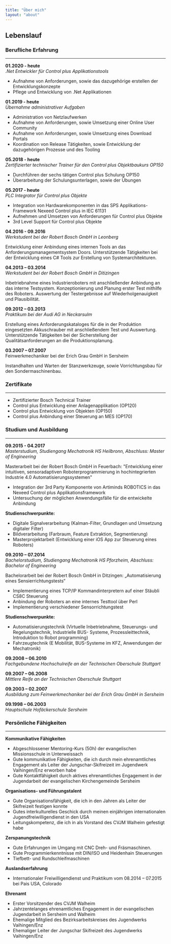```yaml
---
title: "Über mich"
layout: "about"
---
```

## Lebenslauf

### Berufliche Erfahrung
---

**01.2020 - heute**<br/>
*.Net Entwickler für Control plus Applikationstools*

- Aufnahme von Anforderungen, sowie das dazugehörige erstellen der Entwicklungskonzepte 
- Pflege und Entwicklung von .Net Applikationen

**01.2019 - heute**<br/>
*Übernahme administrativer Aufgaben*
- Administration von Netzlaufwerken
- Aufnahme von Anforderungen, sowie Umsetzung einer Online User Community
- Aufnahme von Anforderungen, sowie Umsetzung eines Download Portals
- Koordination von Release Tätigkeiten, sowie Entwicklung der dazugehörigen Prozesse und des Tooling

**05.2018 - heute**<br/>
*Zertifizierter technischer Trainer für den Control plus Objektbaukurs OP150*

- Durchführen der sechs tätigen Control plus Schulung OP150
- Überarbeitung der Schulungsunterlagen, sowie der Übungen

**05.2017 - heute**<br/>
*PLC Integrator für Control plus Objekte*

- Integration von Hardwarekomponenten in das SPS Applikations-Framework Nexeed Control plus in IEC 61131
- Aufnehmen und Umsetzen von Anforderungen für Control plus Objekte
- 3rd Level Support für Control plus Objekte

**04.2016 - 09.2016**<br/>
*Werkstudent bei der Robert Bosch GmbH in Leonberg*

Entwicklung einer Anbindung eines internen Tools an das
Anforderungsmanagementsystem Doors. Unterstützende Tätigkeiten
bei der Entwicklung eines C# Tools zur Erstellung von
Systemarchitekturen.

**04.2013 – 03.2014**<br/>
*Werkstudent bei der Robert Bosch GmbH in Ditizingen*

Inbetriebnahme eines Industrieroboters mit anschließender
Anbindung an das interne Testsystem. Konzeptionierung und
Planung erster Test mithilfe des Roboters. Auswertung der
Testergebnisse auf Wiederholgenauigkeit und Plausibilität.

**09.2012 – 03.2013**<br/>
*Praktikum bei der Audi AG in Neckarsulm*

Erstellung eines Anforderungskataloges für die in der Produktion
eingesetzten Akkuschrauber mit anschließendem Test und
Auswertung.
Unterstützende Tätigkeiten bei der Sicherstellung der
Qualitätsanforderungen an die Produktionsplanung.

**03.2007 – 07.2007**<br/>
Feinwerkmechaniker bei der Erich Grau GmbH in Sersheim

Instandhalten und Warten der Stanzwerkzeuge, sowie
Vorrichtungsbau für den Sondermaschinenbau.

### Zertifikate
---

- Zertifizierter Bosch Technical Trainer
- Control plus Entwicklung einer Anlagenapplikation (OP120)
- Control plus Entwicklung von Objekten (OP150)
- Control plus Anbindung einer Steuerung an MES (OP170)

### Studium und Ausbildung
---

**09.2015 - 04.2017**<br/>
*Masterstudium, Studiengang Mechatronik*
*HS Heilbronn, Abschluss: Master of Engineering*

Masterarbeit bei der Robert Bosch GmbH in Feuerbach:
"Entwicklung einer intuitiven, sensoradaptiven Roboterprogrammierung in hochintegrierten Industrie 4.0 Automatisierungssystemen"
- Integration der 3rd Party Komponente von Artiminds ROBOTICS in das Nexeed Control plus Applikationsframework
- Untersuchung der möglichen Anwendungsfälle für die entwickelte Anbindung

**Studienschwerpunkte:**
- Digitale Signalverarbeitung (Kalman-Filter, Grundlagen und Umsetzung digitaler Filter)
- Bildverarbeitung (Farbraum, Feature Extraktion, Segmentierung)
- Masterprojektarbeit (Entwicklung einer iOS App zur Steuerung eines Roboters)

**09.2010 – 07.2014**<br/>
*Bachelorstudium, Studiengang Mechatronik*
*HS Pforzheim, Abschluss: Bachelor of Engineering*

Bachelorarbeit bei der Robert Bosch GmbH in Ditzingen:
„Automatisierung eines Sensierrichtungstests“

- Implementierung eines TCP/IP Kommandinterpretern auf einer Stäubli CS8C Steuerung
- Anbindung der Roboters an eine internes Testtool über Perl
- Implementierung verschiedener Sensorrichtungstest 

**Studienschwerpunkte:**
- Automatisierungstechnik (Virtuelle Inbetriebnahme, Steuerungs- und Regelungstechnik, Industrielle BUS- Systeme, Prozessleittechnik, Introduktion to Robot programming)
- Fahrzeugtechnik (E Mobilität, BUS-Systeme im KFZ, Anwendungen der Mechatronik)

**09.2008 – 06.2010**<br/>
*Fachgebundene Hochschulreife*
*an der Technischen Oberschule Stuttgart*

**09.2007 – 06.2008**<br/>
*Mittlere Reife*
*an der Technischen Oberschule Stuttgart*

**09.2003 – 02.2007**<br/>
*Ausbildung zum Feinwerkmechaniker*
*bei der Erich Grau GmbH in Sersheim*

**09.1998 – 06.2003**<br/>
*Hauptschule*
*Hofäckerschule Sersheim*

### Persönliche Fähigkeiten
---

**Kommunikative Fähigkeiten**
- Abgeschlossener Mentoring-Kurs (50h) der evangelischen Missionsschule in Unterweissach
- Gute kommunikative Fähigkeiten, die ich durch mein ehrenamtliches Engagement als Leiter der Jungschar-Skifreizeit im Jugendwerk Vaihingen/Enz erworben habe
- Gute Kontaktfähigkeit durch aktives ehrenamtliches Engagement in der Jugendarbeit der evangelischen Kirchengemeinde Sersheim

**Organisations- und Führungstalent**
- Gute Organisationsfähigkeit, die ich in den Jahren als Leiter der Skifreizeit festigen konnte
- Gutes interkulturelles Geschick durch meinen einjährigen internationalen Jugendfreiwilligendienst in den USA
- Leitungskompetenz, die ich in als Vorstand des CVJM Walheim gefestigt habe

**Zerspanungstechnik**
- Gute Erfahrungen im Umgang mit CNC Dreh- und Fräsmaschinen. 
- Gute Programmierkenntnisse mit DIN/ISO und Heidenhain Steuerungen
- Tiefbett- und Rundschleifmaschinen

**Auslandserfahrung**
- Internationaler Freiwilligendienst und Praktikum vom 08.2014 – 07.2015 bei Pais USA, Colorado

**Ehrenamt**
- Erster Vorsitzender des CVJM Walheim
- Jahrzentelanges ehrenamtliches Engagement in der evangelischen Jugendarbeit in Sersheim und Walheim
- Ehemalige Mitglied des Bezirksarbeitskreises des Jugendwerks Vaihingen/Enz
- Ehemaliger Leiter der Jungschar Skifreizeit des Jugendwerks Vaihingen/Enz